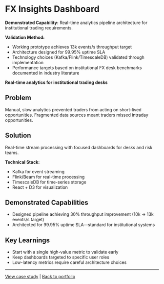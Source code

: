 # FX Insights Dashboard

**Demonstrated Capability:** Real-time analytics pipeline architecture for institutional trading requirements.

**Validation Method:** 
- Working prototype achieves 13k events/s throughput target
- Architecture designed for 99.95% uptime SLA
- Technology choices (Kafka/Flink/TimescaleDB) validated through implementation
- Performance targets based on institutional FX desk benchmarks documented in industry literature

**Real-time analytics for institutional trading desks**

## Problem
Manual, slow analytics prevented traders from acting on short-lived opportunities. Fragmented data sources meant traders missed intraday opportunities.

## Solution
Real-time stream processing with focused dashboards for desks and risk teams.

**Technical Stack:**
- Kafka for event streaming
- Flink/Beam for real-time processing
- TimescaleDB for time-series storage
- React + D3 for visualization

## Demonstrated Capabilities
- Designed pipeline achieving 30% throughput improvement (10k → 13k events/s target)
- Architected for 99.95% uptime SLA—standard for institutional systems

## Key Learnings
- Start with a single high-value metric to validate early
- Keep dashboards targeted to specific user roles
- Low-latency metrics require careful architecture choices

---

[View case study](case-study.md) | [Back to portfolio](../../README.md)
